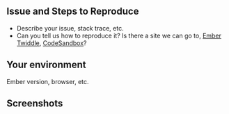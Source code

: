 <!--
Is this something you can debug and fix? Please send a pull request! Bug fixes and new features are welcome.

Please make sure to add all the information needed to understand the bug so that someone can help.
-->

## Issue and Steps to Reproduce

  - Describe your issue, stack trace, etc.
  - Can you tell us how to reproduce it? Is there a site we can go to, [Ember Twiddle](https://ember-twiddle.com), [CodeSandbox](https://codesandbox.io)?

## Your environment

Ember version, browser, etc.

## Screenshots

